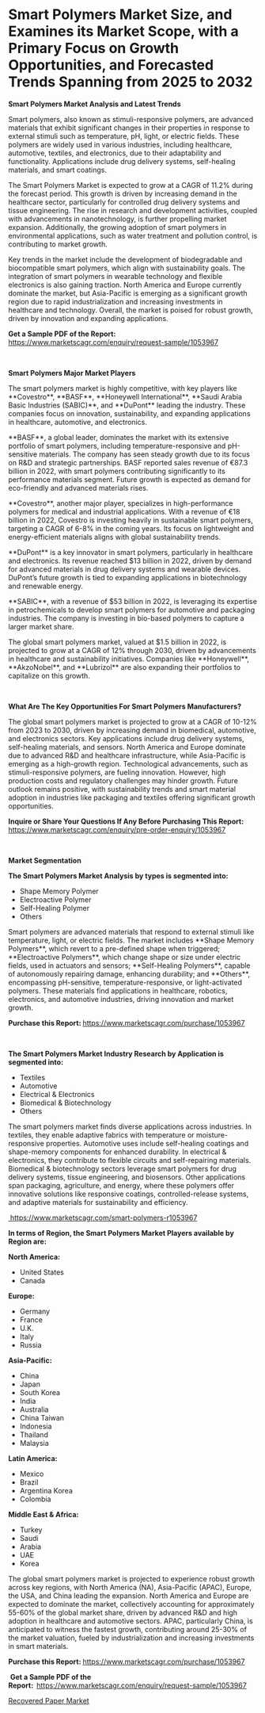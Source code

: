 <p><h1>Smart Polymers Market Size, and Examines its Market Scope, with a Primary Focus on Growth Opportunities, and Forecasted Trends Spanning from 2025 to 2032</h1></p><p><strong>Smart Polymers Market Analysis and Latest Trends</strong></p>
<p><p>Smart polymers, also known as stimuli-responsive polymers, are advanced materials that exhibit significant changes in their properties in response to external stimuli such as temperature, pH, light, or electric fields. These polymers are widely used in various industries, including healthcare, automotive, textiles, and electronics, due to their adaptability and functionality. Applications include drug delivery systems, self-healing materials, and smart coatings.</p><p>The Smart Polymers Market is expected to grow at a CAGR of 11.2% during the forecast period. This growth is driven by increasing demand in the healthcare sector, particularly for controlled drug delivery systems and tissue engineering. The rise in research and development activities, coupled with advancements in nanotechnology, is further propelling market expansion. Additionally, the growing adoption of smart polymers in environmental applications, such as water treatment and pollution control, is contributing to market growth.</p><p>Key trends in the market include the development of biodegradable and biocompatible smart polymers, which align with sustainability goals. The integration of smart polymers in wearable technology and flexible electronics is also gaining traction. North America and Europe currently dominate the market, but Asia-Pacific is emerging as a significant growth region due to rapid industrialization and increasing investments in healthcare and technology. Overall, the market is poised for robust growth, driven by innovation and expanding applications.</p></p>
<p><strong>Get a Sample PDF of the Report:&nbsp;</strong> <a href="https://www.marketscagr.com/enquiry/request-sample/1053967?utm_campaign=2186&utm_medium=2&utm_source=Github&utm_content=ia&utm_term=25012025&utm_id=smart-polymers">https://www.marketscagr.com/enquiry/request-sample/1053967</a></p>
<p>&nbsp;</p>
<p><strong>Smart Polymers Major Market Players</strong></p>
<p><p>The smart polymers market is highly competitive, with key players like **Covestro**, **BASF**, **Honeywell International**, **Saudi Arabia Basic Industries (SABIC)**, and **DuPont** leading the industry. These companies focus on innovation, sustainability, and expanding applications in healthcare, automotive, and electronics.</p><p>**BASF**, a global leader, dominates the market with its extensive portfolio of smart polymers, including temperature-responsive and pH-sensitive materials. The company has seen steady growth due to its focus on R&D and strategic partnerships. BASF reported sales revenue of €87.3 billion in 2022, with smart polymers contributing significantly to its performance materials segment. Future growth is expected as demand for eco-friendly and advanced materials rises.</p><p>**Covestro**, another major player, specializes in high-performance polymers for medical and industrial applications. With a revenue of €18 billion in 2022, Covestro is investing heavily in sustainable smart polymers, targeting a CAGR of 6-8% in the coming years. Its focus on lightweight and energy-efficient materials aligns with global sustainability trends.</p><p>**DuPont** is a key innovator in smart polymers, particularly in healthcare and electronics. Its revenue reached $13 billion in 2022, driven by demand for advanced materials in drug delivery systems and wearable devices. DuPont’s future growth is tied to expanding applications in biotechnology and renewable energy.</p><p>**SABIC**, with a revenue of $53 billion in 2022, is leveraging its expertise in petrochemicals to develop smart polymers for automotive and packaging industries. The company is investing in bio-based polymers to capture a larger market share.</p><p>The global smart polymers market, valued at $1.5 billion in 2022, is projected to grow at a CAGR of 12% through 2030, driven by advancements in healthcare and sustainability initiatives. Companies like **Honeywell**, **AkzoNobel**, and **Lubrizol** are also expanding their portfolios to capitalize on this growth.</p></p>
<p>&nbsp;</p>
<p><strong>What Are The Key Opportunities For Smart Polymers Manufacturers?</strong></p>
<p><p>The global smart polymers market is projected to grow at a CAGR of 10-12% from 2023 to 2030, driven by increasing demand in biomedical, automotive, and electronics sectors. Key applications include drug delivery systems, self-healing materials, and sensors. North America and Europe dominate due to advanced R&D and healthcare infrastructure, while Asia-Pacific is emerging as a high-growth region. Technological advancements, such as stimuli-responsive polymers, are fueling innovation. However, high production costs and regulatory challenges may hinder growth. Future outlook remains positive, with sustainability trends and smart material adoption in industries like packaging and textiles offering significant growth opportunities.</p></p>
<p><strong>Inquire or Share Your Questions If Any Before Purchasing This Report:</strong> <a href="https://www.marketscagr.com/enquiry/pre-order-enquiry/1053967?utm_campaign=2186&utm_medium=2&utm_source=Github&utm_content=ia&utm_term=25012025&utm_id=smart-polymers">https://www.marketscagr.com/enquiry/pre-order-enquiry/1053967</a></p>
<p>&nbsp;</p>
<p><strong>Market Segmentation</strong></p>
<p><strong>The Smart Polymers Market Analysis by types is segmented into:</strong></p>
<p><ul><li>Shape Memory Polymer</li><li>Electroactive Polymer</li><li>Self-Healing Polymer</li><li>Others</li></ul></p>
<p><p>Smart polymers are advanced materials that respond to external stimuli like temperature, light, or electric fields. The market includes **Shape Memory Polymers**, which revert to a pre-defined shape when triggered; **Electroactive Polymers**, which change shape or size under electric fields, used in actuators and sensors; **Self-Healing Polymers**, capable of autonomously repairing damage, enhancing durability; and **Others**, encompassing pH-sensitive, temperature-responsive, or light-activated polymers. These materials find applications in healthcare, robotics, electronics, and automotive industries, driving innovation and market growth.</p></p>
<p><strong>Purchase this Report:&nbsp;</strong><a href="https://www.marketscagr.com/purchase/1053967?utm_campaign=2186&utm_medium=2&utm_source=Github&utm_content=ia&utm_term=25012025&utm_id=smart-polymers">https://www.marketscagr.com/purchase/1053967</a></p>
<p>&nbsp;</p>
<p><strong>The Smart Polymers Market Industry Research by Application is segmented into:</strong></p>
<p><ul><li>Textiles</li><li>Automotive</li><li>Electrical & Electronics</li><li>Biomedical & Biotechnology</li><li>Others</li></ul></p>
<p><p>The smart polymers market finds diverse applications across industries. In textiles, they enable adaptive fabrics with temperature or moisture-responsive properties. Automotive uses include self-healing coatings and shape-memory components for enhanced durability. In electrical & electronics, they contribute to flexible circuits and self-repairing materials. Biomedical & biotechnology sectors leverage smart polymers for drug delivery systems, tissue engineering, and biosensors. Other applications span packaging, agriculture, and energy, where these polymers offer innovative solutions like responsive coatings, controlled-release systems, and adaptive materials for sustainability and efficiency.</p></p>
<p><a href="https://www.marketscagr.com/smart-polymers-r1053967?utm_campaign=2186&utm_medium=2&utm_source=Github&utm_content=ia&utm_term=25012025&utm_id=smart-polymers">&nbsp;https://www.marketscagr.com/smart-polymers-r1053967</a></p>
<p><strong>In terms of Region, the Smart Polymers Market Players available by Region are:</strong></p>
<p>
    <p> <strong> North America: </strong>
        <ul>
            <li>United States</li>
            <li>Canada</li>
        </ul>
        </p> 
    <p> <strong> Europe: </strong>
        <ul>
            <li>Germany</li>
            <li>France</li>
            <li>U.K.</li>
            <li>Italy</li>
            <li>Russia</li>
        </ul>
        </p> 
    <p> <strong> Asia-Pacific: </strong>
        <ul>
            <li>China</li>
            <li>Japan</li>
            <li>South Korea</li>
            <li>India</li>
            <li>Australia</li>
            <li>China Taiwan</li>
            <li>Indonesia</li>
            <li>Thailand</li>
            <li>Malaysia</li>
        </ul>
        </p> 
    <p> <strong> Latin America: </strong>
        <ul>
            <li>Mexico</li>
            <li>Brazil</li>
            <li>Argentina Korea</li>
            <li>Colombia</li>
        </ul>
        </p> 
    <p> <strong> Middle East & Africa: </strong>
        <ul>
            <li>Turkey</li>
            <li>Saudi</li>
            <li>Arabia</li>
            <li>UAE</li>
            <li>Korea</li>
        </ul>
    </p>
    </p>
<p><p>The global smart polymers market is projected to experience robust growth across key regions, with North America (NA), Asia-Pacific (APAC), Europe, the USA, and China leading the expansion. North America and Europe are expected to dominate the market, collectively accounting for approximately 55-60% of the global market share, driven by advanced R&D and high adoption in healthcare and automotive sectors. APAC, particularly China, is anticipated to witness the fastest growth, contributing around 25-30% of the market valuation, fueled by industrialization and increasing investments in smart materials.</p></p>
<p><strong>Purchase this Report: </strong><a href="https://www.marketscagr.com/purchase/1053967?utm_campaign=2186&utm_medium=2&utm_source=Github&utm_content=ia&utm_term=25012025&utm_id=smart-polymers">https://www.marketscagr.com/purchase/1053967</a></p>
<p>&nbsp;<strong>Get a Sample PDF of the Report:&nbsp;&nbsp;</strong><a href="https://www.marketscagr.com/enquiry/request-sample/1053967?utm_campaign=2186&utm_medium=2&utm_source=Github&utm_content=ia&utm_term=25012025&utm_id=smart-polymers">https://www.marketscagr.com/enquiry/request-sample/1053967</a></p>
<p><strong></strong></p>
<p><p><a href="https://github.com/nathandecarvalho/Market-Research-Report-List-5/blob/main/recovered-paper-market.md?utm_campaign=2186&utm_medium=2&utm_source=Github&utm_content=ia&utm_term=25012025&utm_id=smart-polymers">Recovered Paper Market</a></p></p>